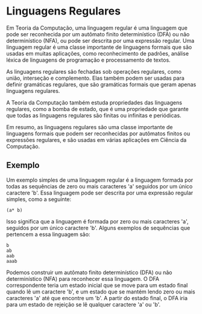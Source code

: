 # Linguagens Regulares
Em Teoria da Computação, uma linguagem regular é uma linguagem que pode ser reconhecida por um autômato finito determinístico (DFA) ou não determinístico (NFA), ou pode ser descrita por uma expressão regular. Uma linguagem regular é uma classe importante de linguagens formais que são usadas em muitas aplicações, como reconhecimento de padrões, análise léxica de linguagens de programação e processamento de textos.

As linguagens regulares são fechadas sob operações regulares, como união, interseção e complemento. Elas também podem ser usadas para definir gramáticas regulares, que são gramáticas formais que geram apenas linguagens regulares.

A Teoria da Computação também estuda propriedades das linguagens regulares, como a bomba de estado, que é uma propriedade que garante que todas as linguagens regulares são finitas ou infinitas e periódicas.

Em resumo, as linguagens regulares são uma classe importante de linguagens formais que podem ser reconhecidas por autômatos finitos ou expressões regulares, e são usadas em várias aplicações em Ciência da Computação.

## Exemplo
Um exemplo simples de uma linguagem regular é a linguagem formada por todas as sequências de zero ou mais caracteres 'a' seguidos por um único caractere 'b'. Essa linguagem pode ser descrita por uma expressão regular simples, como a seguinte:

```
(a* b)
```

Isso significa que a linguagem é formada por zero ou mais caracteres 'a', seguidos por um único caractere 'b'. Alguns exemplos de sequências que pertencem a essa linguagem são:

```
b
ab
aab
aaab
```

Podemos construir um autômato finito determinístico (DFA) ou não determinístico (NFA) para reconhecer essa linguagem. O DFA correspondente teria um estado inicial que se move para um estado final quando lê um caractere 'b', e um estado que se mantém lendo zero ou mais caracteres 'a' até que encontre um 'b'. A partir do estado final, o DFA iria para um estado de rejeição se lê qualquer caractere 'a' ou 'b'.